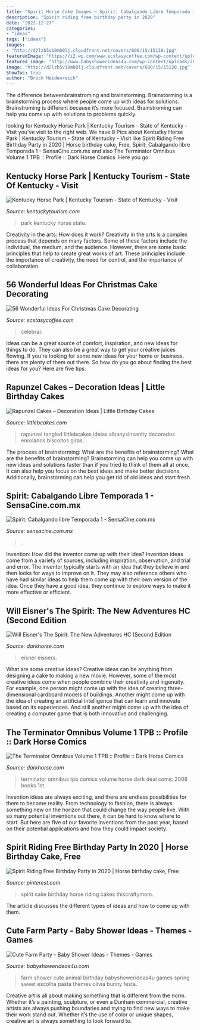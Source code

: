 ```yaml
---
title: "Spirit Horse Cake Images ~ Spirit: Cabalgando Libre Temporada 1"
description: "Spirit riding free birthday party in 2020"
date: "2022-12-27"
categories:
- "ideas"
tags: ["ideas"]
images:
- "http://d2lzb5v10mb0lj.cloudfront.net/covers/600/15/15130.jpg"
featuredImage: "https://i2.wp.com/www.ecstasycoffee.com/wp-content/uploads/2016/11/Christmas-Cake-Decorating-Ideas15.jpg?resize=570%2C856&amp;ssl=1"
featured_image: "http://www.babyshowerideas4u.com/wp-content/uploads/2014/07/IMG_2015-2E-682x1024.jpg"
image: "http://d2lzb5v10mb0lj.cloudfront.net/covers/600/15/15130.jpg"
ShowToc: true
author: "Brock Heidenreich"
---
```



The difference betweenbrainstroming and brainstorming.
Brainstorming is a brainstorming process where people come up with ideas for solutions. Brainstroming is different because it’s more focused. Brainstroming can help you come up with solutions to problems quickly.

	

		
looking for Kentucky Horse Park | Kentucky Tourism - State of Kentucky - Visit you've visit to the right web. We have 8 Pics about Kentucky Horse Park | Kentucky Tourism - State of Kentucky - Visit like Spirit Riding Free Birthday Party in 2020 | Horse birthday cake, Free, Spirit: Cabalgando libre Temporada 1 - SensaCine.com.mx and also The Terminator Omnibus Volume 1 TPB :: Profile :: Dark Horse Comics. Here you go:
		
    
## Kentucky Horse Park | Kentucky Tourism - State Of Kentucky - Visit

<img loading=lazy src="https://www.kentuckytourism.com/sites/default/files/styles/listing_slideshow/public/listing_images/profile/1481/2-khp_manowar_sculpt_5722_rgb_sm.jpg?itok=YMSvdXsC" onerror="this.onerror=null;this.src='https://tse4.mm.bing.net/th?id=OIP.6rzlUSpWyI2iPPNKxbpnpgHaFv&amp;pid=15.1';" alt="Kentucky Horse Park | Kentucky Tourism - State of Kentucky - Visit">

_Source: kentuckytourism.com_

>park kentucky horse state. 

	

Creativity in the arts: How does it work?
Creativity in the arts is a complex process that depends on many factors. Some of these factors include the individual, the medium, and the audience. However, there are some basic principles that help to create great works of art. These principles include the importance of creativity, the need for control, and the importance of collaboration.

    
## 56 Wonderful Ideas For Christmas Cake Decorating

<img loading=lazy src="https://i2.wp.com/www.ecstasycoffee.com/wp-content/uploads/2016/11/Christmas-Cake-Decorating-Ideas15.jpg?resize=570%2C856&amp;ssl=1" onerror="this.onerror=null;this.src='https://tse4.mm.bing.net/th?id=OIP.UHr-YYbnqw03ndKccCpsYgHaLH&amp;pid=15.1';" alt="56 Wonderful Ideas For Christmas Cake Decorating">

_Source: ecstasycoffee.com_

>celebrar. 

	

Ideas can be a great source of comfort, inspiration, and new ideas for things to do. They can also be a great way to get your creative juices flowing. If you're looking for some new ideas for your home or business, there are plenty of them out there. So how do you go about finding the best ideas for you? Here are five tips: 

    
## Rapunzel Cakes – Decoration Ideas | Little Birthday Cakes

<img loading=lazy src="https://www.littlebcakes.com/wp-content/uploads/2013/08/Rapunzel-Cakes.jpg" onerror="this.onerror=null;this.src='https://tse4.mm.bing.net/th?id=OIP.lkv30_yrQuSNxYihLhAUywHaJ4&amp;pid=15.1';" alt="Rapunzel Cakes – Decoration Ideas | Little Birthday Cakes">

_Source: littlebcakes.com_

>rapunzel tangled littlebcakes ideias albanysinsanity decorados enrolados biscoitos giras. 

	

The process of brainstorming: What are the benefits of brainstorming?
What are the benefits of brainstorming?
Brainstorming can help you come up with new ideas and solutions faster than if you tried to think of them all at once. It can also help you focus on the best ideas and make better decisions. Additionally, brainstorming can help you get rid of old ideas and start fresh.

    
## Spirit: Cabalgando Libre Temporada 1 - SensaCine.com.mx

<img loading=lazy src="https://mx.web.img2.acsta.net/pictures/20/05/29/02/05/0453336.jpg" onerror="this.onerror=null;this.src='https://tse3.mm.bing.net/th?id=OIP.SMmGezmYvv1N3rtoBn_MsQAAAA&amp;pid=15.1';" alt="Spirit: Cabalgando libre Temporada 1 - SensaCine.com.mx">

_Source: sensacine.com.mx_

>. 

	

Invention: How did the inventor come up with their idea?
Invention ideas come from a variety of sources, including inspiration, observation, and trial and error. The inventor typically starts with an idea that they believe in and then looks for ways to improve on it. They may also reference others who have had similar ideas to help them come up with their own version of the idea. Once they have a good idea, they continue to explore ways to make it more effective or efficient.

    
## Will Eisner&#039;s The Spirit: The New Adventures HC (Second Edition

<img loading=lazy src="http://d2lzb5v10mb0lj.cloudfront.net/covers/600/29/29296.jpg" onerror="this.onerror=null;this.src='https://tse2.mm.bing.net/th?id=OIP.IwV0nxzzlqU2j2hMWc5jBAHaLR&amp;pid=15.1';" alt="Will Eisner&#039;s The Spirit: The New Adventures HC (Second Edition">

_Source: darkhorse.com_

>eisner eisners. 

	

What are some creative ideas?
Creative ideas can be anything from designing a cake to making a new movie. However, some of the most creative ideas come when people combine their creativity and ingenuity. For example, one person might come up with the idea of creating three-dimensional cardboard models of buildings. Another might come up with the idea of creating an artificial intelligence that can learn and innovate based on its experiences. And still another might come up with the idea of creating a computer game that is both innovative and challenging.

    
## The Terminator Omnibus Volume 1 TPB :: Profile :: Dark Horse Comics

<img loading=lazy src="http://d2lzb5v10mb0lj.cloudfront.net/covers/600/15/15130.jpg" onerror="this.onerror=null;this.src='https://tse2.mm.bing.net/th?id=OIP.3X1O3LLbYb6DQZxrDvsPwgDHEs&amp;pid=15.1';" alt="The Terminator Omnibus Volume 1 TPB :: Profile :: Dark Horse Comics">

_Source: darkhorse.com_

>terminator omnibus tpb comics volume horse dark deal comic 2008 books 1st. 

	

Invention ideas are always exciting, and there are endless possibilities for them to become reality. From technology to fashion, there is always something new on the horizon that could change the way people live. With so many potential inventions out there, it can be hard to know where to start. But here are five of our favorite inventions from the past year, based on their potential applications and how they could impact society.

    
## Spirit Riding Free Birthday Party In 2020 | Horse Birthday Cake, Free

<img loading=lazy src="https://i.pinimg.com/736x/4a/31/cf/4a31cf41988675fa9d6e1ae695942729.jpg" onerror="this.onerror=null;this.src='https://tse2.mm.bing.net/th?id=OIP.-TcqFUewexZbSp5U1C1jBQHaLJ&amp;pid=15.1';" alt="Spirit Riding Free Birthday Party in 2020 | Horse birthday cake, Free">

_Source: pinterest.com_

>spirit cake birthday horse riding cakes thiscraftymom. 

	

The article discusses the different types of ideas and how to come up with them.

    
## Cute Farm Party - Baby Shower Ideas - Themes - Games

<img loading=lazy src="http://www.babyshowerideas4u.com/wp-content/uploads/2014/07/IMG_2015-2E-682x1024.jpg" onerror="this.onerror=null;this.src='https://tse1.mm.bing.net/th?id=OIP.9hG65VvDezwlY1g4MOQc2QHaLH&amp;pid=15.1';" alt="Cute Farm Party - Baby Shower Ideas - Themes - Games">

_Source: babyshowerideas4u.com_

>farm shower cute animal birthday babyshowerideas4u games spring sweet escolha pasta themes olivia bunny festa. 

	

Creative art is all about making something that is different from the norm. Whether it’s a painting, sculpture, or even a Dunham commercial, creative artists are always pushing boundaries and trying to find new ways to make their work stand out. Whether it’s the use of color or unique shapes, creative art is always something to look forward to.

